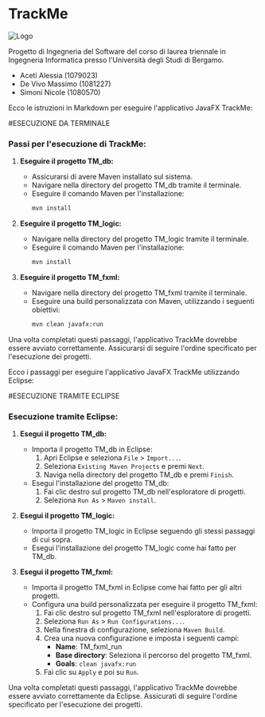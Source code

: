 # TrackMe

  ![Logo](https://github.com/alexxiuccia/TrackMe/assets/92911810/9bcbcbcf-0611-4adf-bdf8-306c6fd02873)

Progetto di Ingegneria del Software del corso di laurea triennale in Ingegneria Informatica presso l'Università degli Studi di Bergamo.

* Aceti Alessia (1079023)
* De Vivo Massimo (1081227)
* Simoni Nicole (1080570)

Ecco le istruzioni in Markdown per eseguire l'applicativo JavaFX TrackMe:

#ESECUZIONE DA TERMINALE
### Passi per l'esecuzione di TrackMe:

1. **Eseguire il progetto TM_db:**
   - Assicurarsi di avere Maven installato sul sistema.
   - Navigare nella directory del progetto TM_db tramite il terminale.
   - Eseguire il comando Maven per l'installazione:
     ```bash
     mvn install
     ```

2. **Eseguire il progetto TM_logic:**
   - Navigare nella directory del progetto TM_logic tramite il terminale.
   - Eseguire il comando Maven per l'installazione:
     ```bash
     mvn install
     ```

3. **Eseguire il progetto TM_fxml:**
   - Navigare nella directory del progetto TM_fxml tramite il terminale.
   - Eseguire una build personalizzata con Maven, utilizzando i seguenti obiettivi:
     ```bash
     mvn clean javafx:run
     ```

Una volta completati questi passaggi, l'applicativo TrackMe dovrebbe essere avviato correttamente. Assicurarsi di seguire l'ordine specificato per l'esecuzione dei progetti.

Ecco i passaggi per eseguire l'applicativo JavaFX TrackMe utilizzando Eclipse:

#ESECUZIONE TRAMITE ECLIPSE
### Esecuzione tramite Eclipse:

1. **Esegui il progetto TM_db:**
   - Importa il progetto TM_db in Eclipse:
     1. Apri Eclipse e seleziona `File` > `Import...`.
     2. Seleziona `Existing Maven Projects` e premi `Next`.
     3. Naviga nella directory del progetto TM_db e premi `Finish`.
   - Esegui l'installazione del progetto TM_db:
     1. Fai clic destro sul progetto TM_db nell'esploratore di progetti.
     2. Seleziona `Run As` > `Maven install`.

2. **Esegui il progetto TM_logic:**
   - Importa il progetto TM_logic in Eclipse seguendo gli stessi passaggi di cui sopra.
   - Esegui l'installazione del progetto TM_logic come hai fatto per TM_db.

3. **Esegui il progetto TM_fxml:**
   - Importa il progetto TM_fxml in Eclipse come hai fatto per gli altri progetti.
   - Configura una build personalizzata per eseguire il progetto TM_fxml:
     1. Fai clic destro sul progetto TM_fxml nell'esploratore di progetti.
     2. Seleziona `Run As` > `Run Configurations...`.
     3. Nella finestra di configurazione, seleziona `Maven Build`.
     4. Crea una nuova configurazione e imposta i seguenti campi:
        - **Name**: TM_fxml_run
        - **Base directory**: Seleziona il percorso del progetto TM_fxml.
        - **Goals**: `clean javafx:run`
     5. Fai clic su `Apply` e poi su `Run`.

Una volta completati questi passaggi, l'applicativo TrackMe dovrebbe essere avviato correttamente da Eclipse. Assicurati di seguire l'ordine specificato per l'esecuzione dei progetti.
